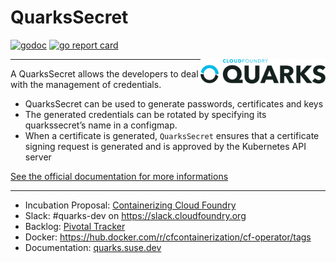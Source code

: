 # QuarksSecret

[![godoc](https://godoc.org/code.cloudfoundry.org/quarks-secret?status.svg)](https://godoc.org/code.cloudfoundry.org/quarks-secret)
[![go report card](https://goreportcard.com/badge/code.cloudfoundry.org/quarks-secret)](https://goreportcard.com/report/code.cloudfoundry.org/quarks-secret)

<img align="right" width="200" height="39" src="https://github.com/cloudfoundry-incubator/quarks-docs/raw/master/content/en/docs/cf-operator-logo.png">

----

A QuarksSecret allows the developers to deal with the management of credentials.

- QuarksSecret can be used to generate passwords, certificates and keys
- The generated credentials can be rotated by specifying its quarkssecret’s name in a configmap.
- When a certificate is generated, `QuarksSecret` ensures that a certificate signing request is generated and is approved by the Kubernetes API server

[See the official documentation for more informations](https://quarks.suse.dev/docs/quarks-secret/)

----


* Incubation Proposal: [Containerizing Cloud Foundry](https://docs.google.com/document/d/1_IvFf-cCR4_Hxg-L7Z_R51EKhZfBqlprrs5NgC2iO2w/edit#heading=h.lybtsdyh8res)
* Slack: #quarks-dev on <https://slack.cloudfoundry.org>
* Backlog: [Pivotal Tracker](https://www.pivotaltracker.com/n/projects/2192232)
* Docker: https://hub.docker.com/r/cfcontainerization/cf-operator/tags
* Documentation: [quarks.suse.dev](https://quarks.suse.dev)
